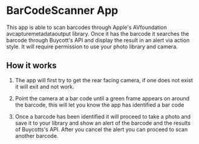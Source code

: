 # BarCodeScanner App

This app is able to scan barcodes through Apple's AVfoundation avcapturemetadataoutput library. 
Once it has the barcode it searches the barcode through Buycott's API and display the result in an alert via action style.
It will require permission to use your photo library and camera.

## How it works

1. The app will first try to get the rear facing camera, if one does not exist it will exit and not work.

2. Point the camera at a bar code until a green frame appears on around the barcode, this will let you know the app has identified a bar code

3. Once a barcode has been identified it will proceed to take a photo and save it to your library and show an alert of the barcode and the results of Buycotts's API. After you cancel the alert you can proceed to scan another barcode.
